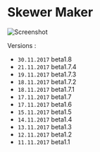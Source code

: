 # Skewer Maker

![Screenshot](https://raw.githubusercontent.com/ManuStrozor/Skewer-Maker/master/screenshots/30.11.2017.png)

Versions :
* `30.11.2017` beta1.8
* `21.11.2017` beta1.7.4
* `19.11.2017` beta1.7.3
* `18.11.2017` beta1.7.2
* `18.11.2017` beta1.7.1
* `17.11.2017` beta1.7
* `17.11.2017` beta1.6
* `15.11.2017` beta1.5
* `14.11.2017` beta1.4
* `13.11.2017` beta1.3
* `12.11.2017` beta1.2
* `11.11.2017` beta1.1
